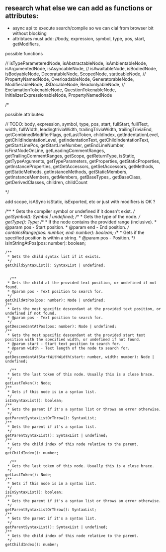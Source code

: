 ## research what else we can add as functions or attributes:

 * async api to execute search/compile so we can clal from browser bit without blocking
 * attribtues must add: 
 //body, expression, symbol, type, pos, start, getModifiers, 

possible functions

// isTypeParameteredNode, isAbstractableNode, isAmbientableNode, isArgumentedNode, isAsyncableNode,
// isAwaitableNode, isBodiedNode, isBodyableNode, DecoratableNode, ScopedNode, staticableNode,
// PropertyNamedNode, OverloadableNode, GeneratorableNode, ModifierableNode, JSDocableNode, ReadonlyableNode,
// ExclamationTokenableNode, QuestionTokenableNode, InitializerExpressionableNode, PropertyNamedNode

/*

possible attributes:

 // TODO: body, expression, symbol, type, pos, start, fullStart, fuillText, width, fullWIdth,
 leadingtriviaWidth, trailingTriviaWidth, trailingTriviaEnd, getCombinedModifierFlags, getLastToken,
 childIndex, getIndentationLevel, getChildIndentationLevel, getIndentationText, getChildIndentationText,
 getStartLinePos, getStartLineNumber, getEndLineNumber, isFirstNodeOnLine, getLeadingCommentRanges,
 getTrailingCommentRanges, getScope, getReturnType, isStatic, getTypeArguments, getTypeParameters,
 getProperties, getStaticProperties, getInstanceProperties, getGetAccessors, getSetAccessors, getMethods,
 getStaticMethods, getInstanceMethods, getStaticMembers, getInstanceMembers, getMembers, getBaseTypes,.
 getBaseClass, getDerivedClasses, children, childCount

*/


 add scope, isASync isStatic, isExported, etc or just with modifiers is OK ? 
   
   
   /**
     * Gets the compiler symbol or undefined if it doesn't exist.
     */
    getSymbol(): Symbol | undefined;
    /**
     * Gets the type of the node.
     */
    getType(): Type;
    /**
     * If the node contains the provided range (inclusive).
     * @param pos - Start position.
     * @param end - End position.
     */
    containsRange(pos: number, end: number): boolean;
    /**
     * Gets if the specified position is within a string.
     * @param pos - Position.
     */
    isInStringAtPos(pos: number): boolean;

    
    /**
     * Gets the child syntax list if it exists.
     */
    getChildSyntaxList(): SyntaxList | undefined;


      /**
     * Gets the child at the provided text position, or undefined if not found.
     * @param pos - Text position to search for.
     */
    getChildAtPos(pos: number): Node | undefined;
    /**
     * Gets the most specific descendant at the provided text position, or undefined if not found.
     * @param pos - Text position to search for.
     */
    getDescendantAtPos(pos: number): Node | undefined;
    /**
     * Gets the most specific descendant at the provided start text position with the specified width, or undefined if not found.
     * @param start - Start text position to search for.
     * @param width - Text length of the node to search for.
     */
    getDescendantAtStartWithWidth(start: number, width: number): Node | undefined;

      /**
     * Gets the last token of this node. Usually this is a close brace.
     */
    getLastToken(): Node;
    /**
     * Gets if this node is in a syntax list.
     */
    isInSyntaxList(): boolean;
    /**
     * Gets the parent if it's a syntax list or throws an error otherwise.
     */
    getParentSyntaxListOrThrow(): SyntaxList;
    /**
     * Gets the parent if it's a syntax list.
     */
    getParentSyntaxList(): SyntaxList | undefined;
    /**
     * Gets the child index of this node relative to the parent.
     */
    getChildIndex(): number;

      /**
     * Gets the last token of this node. Usually this is a close brace.
     */
    getLastToken(): Node;
    /**
     * Gets if this node is in a syntax list.
     */
    isInSyntaxList(): boolean;
    /**
     * Gets the parent if it's a syntax list or throws an error otherwise.
     */
    getParentSyntaxListOrThrow(): SyntaxList;
    /**
     * Gets the parent if it's a syntax list.
     */
    getParentSyntaxList(): SyntaxList | undefined;
    /**
     * Gets the child index of this node relative to the parent.
     */
    getChildIndex(): number;
